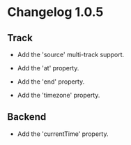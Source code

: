 # Changelog 1.0.5

## Track

- Add the 'source' multi-track support.

- Add the 'at' property.

- Add the 'end' property.

- Add the 'timezone' property.

## Backend

- Add the 'currentTime' property.
